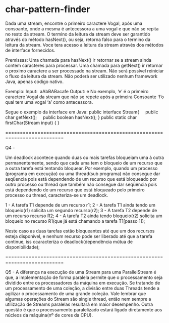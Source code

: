 # char-pattern-finder
Dada uma stream, encontre o primeiro caractere Vogal, após uma consoante, onde a mesma é antecessora a uma vogal e que não se repita no resto da stream.
O termino da leitura da stream deve ser garantido através do método hasNext(), ou seja, retorna falso para o termino da leitura da stream.
Voce tera acesso a leitura da stream através dos métodos de interface fornecidos.

Premissas:
Uma chamada para hasNext() ir retornar se a stream ainda contem caracteres para processar.
Uma chamada para getNext() ir retornar o proximo caractere a ser processado na stream.
Não será possível reiniciar o fluxo da leitura da stream.
Não poderá ser utilizado nenhum framework Java, apenas código nativo.

Exemplo:
Input:  aAbBABacafe
Output: e
No exemplo, ‘e’ é o primeiro caractere Vogal da stream que não se repete após a primeira Consoante ‘f’o qual tem uma vogal ‘a’ como antecessora.

Segue o exemplo da interface em Java:
public interface Stream{
    public char getNext();
    public boolean hasNext();
}
public static char firstChar(Stream input) {
}

==========================================================================

Q4 - 

Um deadlock acontece quando duas ou mais tarefas bloqueiam uma à outra permanentemente, sendo que cada uma tem o bloqueio de um recurso que a outra tarefa está tentando bloquear. 
Por exemplo, quando um processo (programa em execução) ou uma thread(sub programa) não consegue dar seqüencia pois está dependendo de um recurso que está bloqueado por outro processo ou thread que também não consegue dar seqüência pois está dependendo de um recurso que está bloqueado pelo primeiro processo ou thread, caracteriza-se um deadlock.

1 - A tarefa T1 depende de um recurso r1;
2 - A tarefa T1 ainda tendo um bloqueio(r1) solicita um segundo recurso(r2);
3 - A tarefa T2 depende de um recurso recurso R2;
4 - A tarefa T2 ainda tendo bloqueio(r2) solicita um bloqueio no recurso R1(que já está chamando a tarefa T1[passo 1]);

Neste caso as duas tarefas estão bloqueantes até que um dos recursos esteja disponível, e nenhum recurso pode ser liberado até que a tarefa continue, iss ocaracteriza o deadlock(dependência mútua de disponibilidade);

==========================================================================

Q5 - 
A diferença na execução de uma Stream para uma ParallelStream é que, a implementação de forma paralela permite que o processamento seja dividido entre os processadores da máquina em execução. Se tratando de um processamento de uma coleção, a divisão entre duas Threads tende a agilizar o processamento de uma grande coleção. Vale lembrar que algumas operações do Stream são single thread, então nem sempre a utilização de Streams paralelas resultará em maior desempenho. Outra questão é que o processamento paralelizado estará ligado diretamente aos núcleos da máquina(nº de cores da CPU).